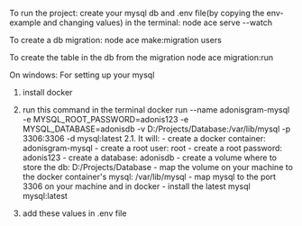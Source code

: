 To run the project:
    create your mysql db and .env file(by copying the env-example and changing values)
    in the terminal: node ace serve --watch

To create a db migration:
    node ace make:migration users

To create the table in the db from the migration
    node ace migration:run

On windows:
For setting up your mysql
1. install docker
2. run this command in the terminal 
    docker run --name adonisgram-mysql -e MYSQL_ROOT_PASSWORD=adonis123 -e MYSQL_DATABASE=adonisdb -v D:/Projects/Database:/var/lib/mysql -p 3306:3306 -d mysql:latest
    2.1. It will:
        - create a docker container: adonisgram-mysql
        - create a root user: root
        - create a root password: adonis123
        - create a database: adonisdb
        - create a volume where to store the db: D:/Projects/Database
        - map the volume on your machine to the docker container's mysql: /var/lib/mysql
        - map mysql to the port 3306 on your machine and in docker
        - install the latest mysql mysql:latest

3. add these values in .env file
